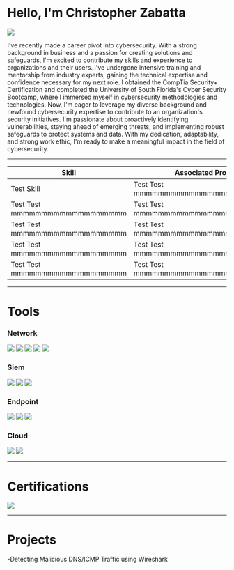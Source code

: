 # **Hello, l'm Christopher Zabatta**
<a href="https://www.linkedin.com/in/chris-zabatta-3954151b7"><img src="https://img.shields.io/badge/-LindedIn-00721b1?&style=for-the-badge&logo=linkedin&logoColor+white" /></a>

I've recently made a career pivot into cybersecurity. With a strong background in business and a passion for creating solutions and safeguards, I'm excited to contribute my skills and experience to organizations and their users. I've undergone intensive training and mentorship from industry experts, gaining the technical expertise and confidence necessary for my next role. I obtained the CompTia Security+ Certification and completed the University of South Florida's Cyber Security Bootcamp, where I immersed myself in cybersecurity methodologies and technologies.  Now, I'm eager to leverage my diverse background and newfound cybersecurity expertise to contribute to an organization's security initiatives. I'm passionate about proactively identifying vulnerabilities, staying ahead of emerging threats, and implementing robust safeguards to protect systems and data. With my dedication, adaptability, and strong work ethic, I'm ready to make a meaningful impact in the field of cybersecurity.

________________________________________________________________________________________________________________________

| **Skill**                                                 | **Associated Project** |
| --------------------------------------------------------- | -------------------------------------------------------- |
|  Test Skill                                         |      Test Test mmmmmmmmmmmmmmmmmmmmmmmm                              |
|  Test Test mmmmmmmmmmmmmmmmmmm                                          |      Test Test mmmmmmmmmmmmmmmmmmmmmmmm                              |
|  Test Test mmmmmmmmmmmmmmmmmmm                                          |      Test Test mmmmmmmmmmmmmmmmmmmmmmmm                              |
|  Test Test mmmmmmmmmmmmmmmmmmm                                          |      Test Test mmmmmmmmmmmmmmmmmmmmmmmm                              |
|  Test Test mmmmmmmmmmmmmmmmmmm                                          |      Test Test mmmmmmmmmmmmmmmmmmmmmmmm                              |

_________________________________________________________________________________________________________________________

# **Tools**

### Network
<div>
  <img src="https://img.shields.io/badge/-Wireshark-1679A7?&style=for-the-badge&logo=Wireshark&logoColor+white" />

  <img src="https://img.shields.io/badge/-Zeek-FF0000?&style=for-the-badge&logo=Zeek&logoColor=white" />

  <img src="https://img.shields.io/badge/-tcpdump-00FF00?&style=for-the-badge&logo=tcpdump&logoColor=white" />

  <img src="https://img.shields.io/badge/-Nmap-FFA500?&style=for-the-badge&logo=Nmap&logoColor=white" />

  <img src="https://img.shields.io/badge/-Snort-0000FF?&style=for-the-badge&logo=Snort&logoColor=white" />
</div>

### Siem
<div>
  <img src="https://img.shields.io/badge/-Splunk-1679A7?&style=for-the-badge&logo=Splunk&logoColor=white" />

 <img src="https://img.shields.io/badge/-Wazuh-800080?&style=for-the-badge&logo=Wazuh&logoColor=white" />

 <img src="https://img.shields.io/badge/-ELK%20Stack-90EE90?&style=for-the-badge&logo=ELK%20Stack&logoColor=white" />
</div>

### Endpoint
<div>
  <img src="https://img.shields.io/badge/-Wazuh-800080?&style=for-the-badge&logo=Wazuh&logoColor=white" />

  <img src="https://img.shields.io/badge/-Suricata-FF0000?&style=for-the-badge&logo=Suricata&logoColor=white" />

  <img src="https://img.shields.io/badge/-OpenVAS-0000FF?&style=for-the-badge&logo=OpenVAS&logoColor=white" />
</div>

### Cloud
<div>
  <img src="https://img.shields.io/badge/-AWS-FF9900?&style=for-the-badge&logo=Amazon%20AWS&logoColor=white" />

  <img src="https://img.shields.io/badge/-Azure-0078D4?&style=for-the-badge&logo=Microsoft%20Azure&logoColor=white" />
</div>

_________________________________________________________________________________________________________________________

#  **Certifications**
<div>
  <img src="https://img.shields.io/badge/-Security+-E60000?&style=for-the-badge&logo=CompTIA&logoColor=white" />
</div>

________________________________________________________________________________________________________________________

# **Projects**
-Detecting Malicious DNS/ICMP Traffic using Wireshark
